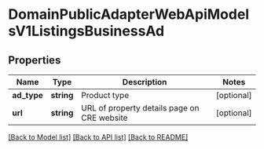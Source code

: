 # DomainPublicAdapterWebApiModelsV1ListingsBusinessAd

## Properties
Name | Type | Description | Notes
------------ | ------------- | ------------- | -------------
**ad_type** | **string** | Product type | [optional] 
**url** | **string** | URL of property details page on CRE website | [optional] 

[[Back to Model list]](../../README.md#documentation-for-models) [[Back to API list]](../../README.md#documentation-for-api-endpoints) [[Back to README]](../../README.md)

